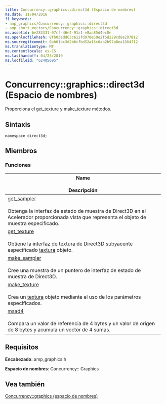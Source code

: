 ```yaml
---
title: Concurrency::graphics::direct3d (Espacio de nombres)
ms.date: 11/04/2016
f1_keywords:
- amp_graphics/Concurrency::graphics::direct3d
- amp_short_vectors/Concurrency::graphics::direct3d
ms.assetid: be283331-07cf-46e4-91a1-e8aa85d4ec8e
ms.openlocfilehash: 8fb03edd63c612fd070e50e2f5d229cd8e207812
ms.sourcegitcommit: 0ab61bc3d2b6cfbd52a16c6ab2b97a8ea1864f12
ms.translationtype: MT
ms.contentlocale: es-ES
ms.lasthandoff: 04/23/2019
ms.locfileid: "62405695"
---
```

# <a name="concurrencygraphicsdirect3d-namespace"></a>Concurrency::graphics::direct3d (Espacio de nombres)

Proporciona el [get_texture](concurrency-graphics-direct3d-namespace-functions.md#get_texture) y [make_texture](concurrency-graphics-direct3d-namespace-functions.md#make_texture) métodos.

## <a name="syntax"></a>Sintaxis

```
namespace direct3d;
```

## <a name="members"></a>Miembros

### <a name="functions"></a>Funciones

|Name<br /><br /> Descripción|
|--------------------------|
|[get_sampler](concurrency-graphics-direct3d-namespace-functions.md#get_sampler)<br /><br /> Obtenga la interfaz de estado de muestra de Direct3D en el Acelerador proporcionada vista que representa el objeto de muestra especificado.|
|[get_texture](concurrency-graphics-direct3d-namespace-functions.md#get_texture)<br /><br /> Obtiene la interfaz de textura de Direct3D subyacente especificado [textura](texture-class.md) objeto.|
|[make_sampler](concurrency-graphics-direct3d-namespace-functions.md#make_sampler)<br /><br /> Cree una muestra de un puntero de interfaz de estado de muestra de Direct3D.|
|[make_texture](concurrency-graphics-direct3d-namespace-functions.md#make_texture)<br /><br /> Crea un [textura](texture-class.md) objeto mediante el uso de los parámetros especificados.|
|[msad4](concurrency-graphics-direct3d-namespace-functions.md#msad4)<br /><br /> Compara un valor de referencia de 4 bytes y un valor de origen de 8 bytes y acumula un vector de 4 sumas.|

## <a name="requirements"></a>Requisitos

**Encabezado:** amp_graphics.h

**Espacio de nombres**: Concurrency:: Graphics

## <a name="see-also"></a>Vea también

[Concurrency::graphics (espacio de nombres)](concurrency-graphics-namespace.md)
